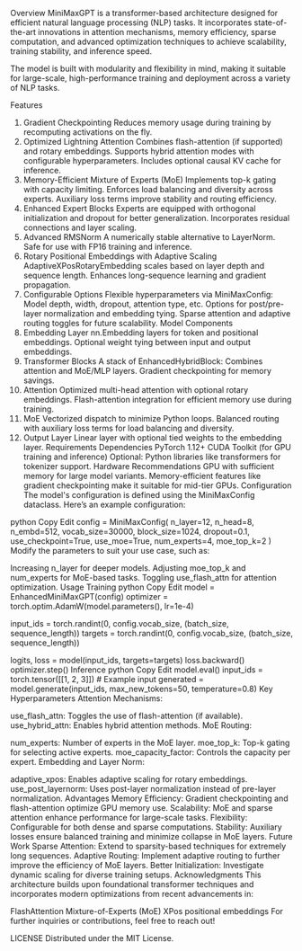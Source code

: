 Overview
MiniMaxGPT is a transformer-based architecture designed for efficient natural language processing (NLP) tasks. It incorporates state-of-the-art innovations in attention mechanisms, memory efficiency, sparse computation, and advanced optimization techniques to achieve scalability, training stability, and inference speed.

The model is built with modularity and flexibility in mind, making it suitable for large-scale, high-performance training and deployment across a variety of NLP tasks.

Features
1. Gradient Checkpointing
Reduces memory usage during training by recomputing activations on the fly.
2. Optimized Lightning Attention
Combines flash-attention (if supported) and rotary embeddings.
Supports hybrid attention modes with configurable hyperparameters.
Includes optional causal KV cache for inference.
3. Memory-Efficient Mixture of Experts (MoE)
Implements top-k gating with capacity limiting.
Enforces load balancing and diversity across experts.
Auxiliary loss terms improve stability and routing efficiency.
4. Enhanced Expert Blocks
Experts are equipped with orthogonal initialization and dropout for better generalization.
Incorporates residual connections and layer scaling.
5. Advanced RMSNorm
A numerically stable alternative to LayerNorm.
Safe for use with FP16 training and inference.
6. Rotary Positional Embeddings with Adaptive Scaling
AdaptiveXPosRotaryEmbedding scales based on layer depth and sequence length.
Enhances long-sequence learning and gradient propagation.
7. Configurable Options
Flexible hyperparameters via MiniMaxConfig:
Model depth, width, dropout, attention type, etc.
Options for post/pre-layer normalization and embedding tying.
Sparse attention and adaptive routing toggles for future scalability.
Model Components
1. Embedding Layer
nn.Embedding layers for token and positional embeddings.
Optional weight tying between input and output embeddings.
2. Transformer Blocks
A stack of EnhancedHybridBlock:
Combines attention and MoE/MLP layers.
Gradient checkpointing for memory savings.
3. Attention
Optimized multi-head attention with optional rotary embeddings.
Flash-attention integration for efficient memory use during training.
4. MoE
Vectorized dispatch to minimize Python loops.
Balanced routing with auxiliary loss terms for load balancing and diversity.
5. Output Layer
Linear layer with optional tied weights to the embedding layer.
Requirements
Dependencies
PyTorch 1.12+
CUDA Toolkit (for GPU training and inference)
Optional: Python libraries like transformers for tokenizer support.
Hardware Recommendations
GPU with sufficient memory for large model variants.
Memory-efficient features like gradient checkpointing make it suitable for mid-tier GPUs.
Configuration
The model's configuration is defined using the MiniMaxConfig dataclass. Here’s an example configuration:

python
Copy
Edit
config = MiniMaxConfig(
    n_layer=12,
    n_head=8,
    n_embd=512,
    vocab_size=30000,
    block_size=1024,
    dropout=0.1,
    use_checkpoint=True,
    use_moe=True,
    num_experts=4,
    moe_top_k=2
)
Modify the parameters to suit your use case, such as:

Increasing n_layer for deeper models.
Adjusting moe_top_k and num_experts for MoE-based tasks.
Toggling use_flash_attn for attention optimization.
Usage
Training
python
Copy
Edit
model = EnhancedMiniMaxGPT(config)
optimizer = torch.optim.AdamW(model.parameters(), lr=1e-4)

input_ids = torch.randint(0, config.vocab_size, (batch_size, sequence_length))
targets = torch.randint(0, config.vocab_size, (batch_size, sequence_length))

logits, loss = model(input_ids, targets=targets)
loss.backward()
optimizer.step()
Inference
python
Copy
Edit
model.eval()
input_ids = torch.tensor([[1, 2, 3]])  # Example input
generated = model.generate(input_ids, max_new_tokens=50, temperature=0.8)
Key Hyperparameters
Attention Mechanisms:

use_flash_attn: Toggles the use of flash-attention (if available).
use_hybrid_attn: Enables hybrid attention methods.
MoE Routing:

num_experts: Number of experts in the MoE layer.
moe_top_k: Top-k gating for selecting active experts.
moe_capacity_factor: Controls the capacity per expert.
Embedding and Layer Norm:

adaptive_xpos: Enables adaptive scaling for rotary embeddings.
use_post_layernorm: Uses post-layer normalization instead of pre-layer normalization.
Advantages
Memory Efficiency: Gradient checkpointing and flash-attention optimize GPU memory use.
Scalability: MoE and sparse attention enhance performance for large-scale tasks.
Flexibility: Configurable for both dense and sparse computations.
Stability: Auxiliary losses ensure balanced training and minimize collapse in MoE layers.
Future Work
Sparse Attention: Extend to sparsity-based techniques for extremely long sequences.
Adaptive Routing: Implement adaptive routing to further improve the efficiency of MoE layers.
Better Initialization: Investigate dynamic scaling for diverse training setups.
Acknowledgments
This architecture builds upon foundational transformer techniques and incorporates modern optimizations from recent advancements in:

FlashAttention
Mixture-of-Experts (MoE)
XPos positional embeddings
For further inquiries or contributions, feel free to reach out!

LICENSE
Distributed under the MIT License.
